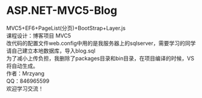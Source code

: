 # ASP.NET-MVC5-Blog
MVC5+EF6+PageList(分页)+BootStrap+Layer.js<br>
课程设计：博客项目 MVC5<br>
改代码的配置文件web.config中用的是我服务器上的sqlserver，需要学习的同学请自己建立本地数据库，导入blog.sql<br>
为了减小上传负担，我删除了packages目录和bin目录，在项目编译的时候，VS将自动生成。<br>
作者：Mrzyang  <br>
QQ：846965599  <br>
欢迎学习交流！ <br>
